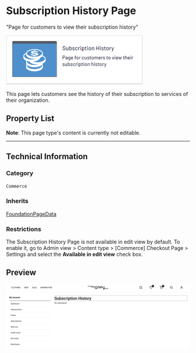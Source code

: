# Subscription History Page
"Page for customers to view their subscription history"

![Subscription history](Screenshots/Subscription%20History%20Page%20-%20icon.png)

This page lets customers see the history of their subscription to services of their organization.


## Property List
**Note**: This page type's content is currently not editable.<!--The following property list includes properties that are unique to this content type. For a list of global properties, view our [*Common Page  Properties*](../../Common%20Page%20Properties.md) list.-->

<!--Display Name *(Name in code)* | Type | Property Description
--------------|------|---------------
**Main body** *(`MainBody`)* | XhtmlString | Provides an rich-text area for entering formatted content.
**Main content area** *(`MainContentArea`)* | ContentArea | Provides a configurable drag-and-drop interface for placing media, blocks, or other content onto the page.-->

** **

<!--![Subscription history](Screenshots/Subscription%20History%20Page%20-%20Content%20tab.png)-->

## Technical Information

### Category
`Commerce`

### Inherits
[FoundationPageData](../../Foundation.Cms/Page%20Types/Foundation%20Page%20Data.md)

### Restrictions
The Subscription History Page is not available in edit view by default. To enable it, go to Admin view > Content type > [Commerce] Checkout Page > Settings and select the **Available in edit view** check box.

## Preview
![Subscription history](Screenshots/Subscription%20History%20Page%20-%20Preview.png)
